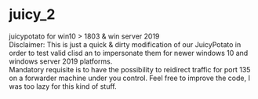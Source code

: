 # juicy_2
juicypotato for win10 > 1803 &amp; win server 2019<br>
Disclaimer:
This is just a quick & dirty modification of our JuicyPotato in order to test valid clisd an to impersonate them for newer windows 10 and windows server 2019 platforms.
<br>
Mandatory requisite is to have the possibility to reidirect traffic for port 135 on a forwarder machine under you control.
Feel free to improve the code, I was too lazy for this kind of stuff. 
